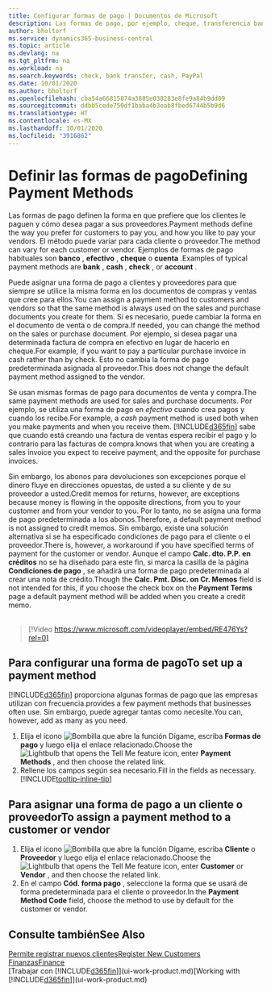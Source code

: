 ```yaml
---
title: Configurar formas de pago | Documentos de Microsoft
description: Las formas de pago, por ejemplo, cheque, transferencia bancaria, efectivo o PayPal, se usan para definir cómo se pagarán las facturas de venta y de compra.
author: bholtorf
ms.service: dynamics365-business-central
ms.topic: article
ms.devlang: na
ms.tgt_pltfrm: na
ms.workload: na
ms.search.keywords: check, bank transfer, cash, PayPal
ms.date: 10/01/2020
ms.author: bholtorf
ms.openlocfilehash: cba54a66815874a3885e038283e8fe9a84b9dd09
ms.sourcegitcommit: ddbb5cede750df1baba4b3eab8fbed6744b5b9d6
ms.translationtype: HT
ms.contentlocale: es-MX
ms.lasthandoff: 10/01/2020
ms.locfileid: "3916862"
---
```

# <a name="defining-payment-methods"></a><span data-ttu-id="b5072-103">Definir las formas de pago</span><span class="sxs-lookup"><span data-stu-id="b5072-103">Defining Payment Methods</span></span>
<span data-ttu-id="b5072-104">Las formas de pago definen la forma en que prefiere que los clientes le paguen y cómo desea pagar a sus proveedores.</span><span class="sxs-lookup"><span data-stu-id="b5072-104">Payment methods define the way you prefer for customers to pay you, and how you like to pay your vendors.</span></span> <span data-ttu-id="b5072-105">El método puede variar para cada cliente o proveedor.</span><span class="sxs-lookup"><span data-stu-id="b5072-105">The method can vary for each customer or vendor.</span></span> <span data-ttu-id="b5072-106">Ejemplos de formas de pago habituales son **banco** , **efectivo** , **cheque** o **cuenta** .</span><span class="sxs-lookup"><span data-stu-id="b5072-106">Examples of typical payment methods are **bank** , **cash** , **check** , or **account** .</span></span>

<span data-ttu-id="b5072-107">Puede asignar una forma de pago a clientes y proveedores para que siempre se utilice la misma forma en los documentos de compras y ventas que cree para ellos.</span><span class="sxs-lookup"><span data-stu-id="b5072-107">You can assign a payment method to customers and vendors so that the same method is always used on the sales and purchase documents you create for them.</span></span> <span data-ttu-id="b5072-108">Si es necesario, puede cambiar la forma en el documento de venta o de compra.</span><span class="sxs-lookup"><span data-stu-id="b5072-108">If needed, you can change the method on the sales or purchase document.</span></span> <span data-ttu-id="b5072-109">Por ejemplo, si desea pagar una determinada factura de compra en efectivo en lugar de hacerlo en cheque.</span><span class="sxs-lookup"><span data-stu-id="b5072-109">For example, if you want to pay a particular purchase invoice in cash rather than by check.</span></span> <span data-ttu-id="b5072-110">Esto no cambia la forma de pago predeterminada asignada al proveedor.</span><span class="sxs-lookup"><span data-stu-id="b5072-110">This does not change the default payment method assigned to the vendor.</span></span>

<span data-ttu-id="b5072-111">Se usan mismas formas de pago para documentos de venta y compra.</span><span class="sxs-lookup"><span data-stu-id="b5072-111">The same payment methods are used for sales and purchase documents.</span></span> <span data-ttu-id="b5072-112">Por ejemplo, se utiliza una forma de pago en _efectivo_ cuando crea pagos y cuando los recibe.</span><span class="sxs-lookup"><span data-stu-id="b5072-112">For example, a _cash_ payment method is used both when you make payments and when you receive them.</span></span> [!INCLUDE[d365fin](includes/d365fin_md.md)] <span data-ttu-id="b5072-113">sabe que cuando está creando una factura de ventas espera recibir el pago y lo contrario para las facturas de compra.</span><span class="sxs-lookup"><span data-stu-id="b5072-113">knows that when you are creating a sales invoice you expect to receive payment, and the opposite for purchase invoices.</span></span>

<span data-ttu-id="b5072-114">Sin embargo, los abonos para devoluciones son excepciones porque el dinero fluye en direcciones opuestas, de usted a su cliente y de su proveedor a usted.</span><span class="sxs-lookup"><span data-stu-id="b5072-114">Credit memos for returns, however, are exceptions because money is flowing in the opposite directions, from you to your customer and from your vendor to you.</span></span> <span data-ttu-id="b5072-115">Por lo tanto, no se asigna una forma de pago predeterminada a los abonos.</span><span class="sxs-lookup"><span data-stu-id="b5072-115">Therefore, a default payment method is not assigned to credit memos.</span></span> <span data-ttu-id="b5072-116">Sin embargo, existe una solución alternativa si se ha especificado condiciones de pago para el cliente o el proveedor.</span><span class="sxs-lookup"><span data-stu-id="b5072-116">There is, however, a workaround if you have specified terms of payment for the customer or vendor.</span></span> <span data-ttu-id="b5072-117">Aunque el campo **Calc. dto. P.P. en créditos** no se ha diseñado para este fin, si marca la casilla de la página **Condiciones de pago** , se añadirá una forma de pago predeterminada al crear una nota de crédito.</span><span class="sxs-lookup"><span data-stu-id="b5072-117">Though the **Calc. Pmt. Disc. on Cr. Memos** field is not intended for this, if you choose the check box on the **Payment Terms** page a default payment method will be added when you create a credit memo.</span></span> <br><br>  

> [!Video https://www.microsoft.com/videoplayer/embed/RE476Ys?rel=0]

## <a name="to-set-up-a-payment-method"></a><span data-ttu-id="b5072-118">Para configurar una forma de pago</span><span class="sxs-lookup"><span data-stu-id="b5072-118">To set up a payment method</span></span>
[!INCLUDE[d365fin](includes/d365fin_md.md)] <span data-ttu-id="b5072-119">proporciona algunas formas de pago que las empresas utilizan con frecuencia.</span><span class="sxs-lookup"><span data-stu-id="b5072-119">provides a few payment methods that businesses often use.</span></span> <span data-ttu-id="b5072-120">Sin embargo, puede agregar tantas como necesite.</span><span class="sxs-lookup"><span data-stu-id="b5072-120">You can, however, add as many as you need.</span></span>

1. <span data-ttu-id="b5072-121">Elija el icono ![Bombilla que abre la función Dígame](media/ui-search/search_small.png "Dígame qué desea hacer"), escriba **Formas de pago** y luego elija el enlace relacionado.</span><span class="sxs-lookup"><span data-stu-id="b5072-121">Choose the ![Lightbulb that opens the Tell Me feature](media/ui-search/search_small.png "Tell me what you want to do") icon, enter **Payment Methods** , and then choose the related link.</span></span>
2. <span data-ttu-id="b5072-122">Rellene los campos según sea necesario.</span><span class="sxs-lookup"><span data-stu-id="b5072-122">Fill in the fields as necessary.</span></span> [!INCLUDE[tooltip-inline-tip](includes/tooltip-inline-tip_md.md)]

## <a name="to-assign-a-payment-method-to-a-customer-or-vendor"></a><span data-ttu-id="b5072-123">Para asignar una forma de pago a un cliente o proveedor</span><span class="sxs-lookup"><span data-stu-id="b5072-123">To assign a payment method to a customer or vendor</span></span>
1. <span data-ttu-id="b5072-124">Elija el icono ![Bombilla que abre la función Dígame](media/ui-search/search_small.png "Dígame qué desea hacer"), escriba **Cliente** o **Proveedor** y luego elija el enlace relacionado.</span><span class="sxs-lookup"><span data-stu-id="b5072-124">Choose the ![Lightbulb that opens the Tell Me feature](media/ui-search/search_small.png "Tell me what you want to do") icon, enter **Customer** or **Vendor** , and then choose the related link.</span></span>
2. <span data-ttu-id="b5072-125">En el campo **Cód. forma pago** , seleccione la forma que se usará de forma predeterminada para el cliente o proveedor.</span><span class="sxs-lookup"><span data-stu-id="b5072-125">In the **Payment Method Code** field, choose the method to use by default for the customer or vendor.</span></span>

## <a name="see-also"></a><span data-ttu-id="b5072-126">Consulte también</span><span class="sxs-lookup"><span data-stu-id="b5072-126">See Also</span></span>
[<span data-ttu-id="b5072-127">Permite registrar nuevos clientes</span><span class="sxs-lookup"><span data-stu-id="b5072-127">Register New Customers</span></span>](sales-how-register-new-customers.md)  
[<span data-ttu-id="b5072-128">Finanzas</span><span class="sxs-lookup"><span data-stu-id="b5072-128">Finance</span></span>](finance.md)  
<span data-ttu-id="b5072-129">[Trabajar con [!INCLUDE[d365fin](includes/d365fin_md.md)]](ui-work-product.md)</span><span class="sxs-lookup"><span data-stu-id="b5072-129">[Working with [!INCLUDE[d365fin](includes/d365fin_md.md)]](ui-work-product.md)</span></span>  

